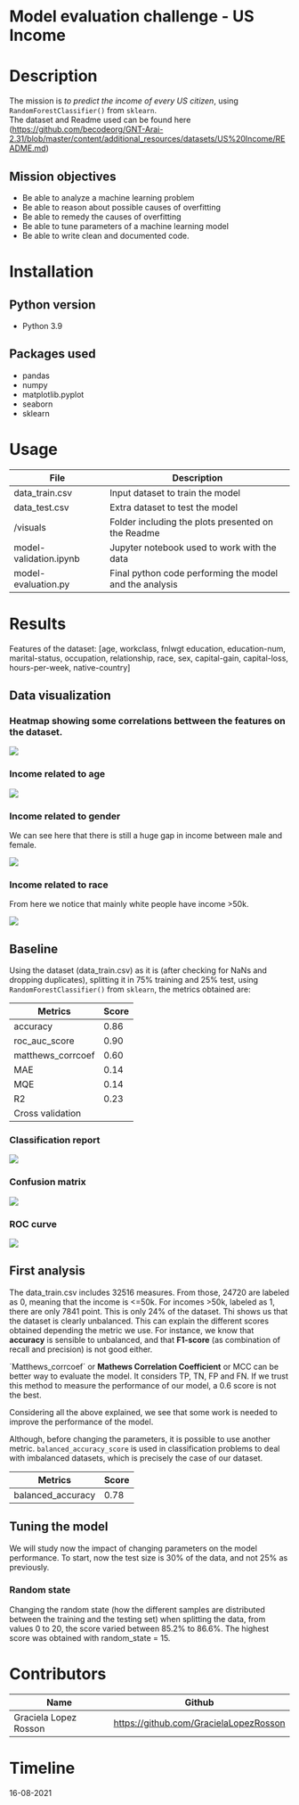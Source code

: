 # Model evaluation challenge - US Income

# Description
The mission is *to predict the income of every US citizen*, using `RandomForestClassifier()` from `sklearn`.   
The dataset and Readme used can be found here (https://github.com/becodeorg/GNT-Arai-2.31/blob/master/content/additional_resources/datasets/US%20Income/README.md)

## Mission objectives

- Be able to analyze a machine learning problem
- Be able to reason about possible causes of overfitting
- Be able to remedy the causes of overfitting
- Be able to tune parameters of a machine learning model
- Be able to write clean and documented code.

# Installation

## Python version
* Python 3.9


## Packages used
* pandas
* numpy
* matplotlib.pyplot
* seaborn
* sklearn

# Usage
| File                | Description                                                    |
|---------------------|----------------------------------------------------------------|
| data_train.csv          | Input dataset to train the model|
| data_test.csv            | Extra dataset to test the model |
| /visuals            | Folder including the plots presented on the Readme |
| model-validation.ipynb       | Jupyter notebook used to work with the data |
| model-evaluation.py            | Final python code performing the model and the analysis |


# Results

Features of the dataset: 
[age, workclass, fnlwgt education, education-num, marital-status, occupation, relationship, race, sex, capital-gain, capital-loss, hours-per-week, native-country]	


## Data visualization
### Heatmap showing some correlations bettween the features on the dataset.

![](visuals/heatmap.png)


### Income related to age

![](visuals/income_age.png)


### Income related to gender
We can see here that there is still a huge gap in income between male and female.

![](visuals/income_sex.png)




### Income related to race
From here we notice that mainly white people have income >50k.

![](visuals/income_race.png)



## Baseline

Using the dataset (data_train.csv) as it is (after checking for NaNs and dropping duplicates), splitting it in 75% training and 25% test, using `RandomForestClassifier()` from `sklearn`, the metrics obtained are:


| Metrics                 | Score          |
|-----------------------|------------------|
|accuracy	| 0.86            |
|roc_auc_score	| 0.90            |
|matthews_corrcoef | 0.60            |
|MAE		| 0.14            |
|MQE		| 0.14            |
|R2		| 0.23            |
|Cross validation|            |


### Classification report
![](visuals/class_report.png)

### Confusion matrix
![](visuals/confusion_matrix.png)

### ROC curve
![](visuals/roc.png)

## First analysis

The data_train.csv includes 32516 measures. From those, 24720 are labeled as 0, meaning that the income is <=50k. For incomes >50k, labeled as 1, there are only 7841 point.
This is only 24% of the dataset. Thi shows us that the dataset is clearly unbalanced. This can explain the different scores obtained depending the metric we use.
For instance, we know that **accuracy** is sensible to unbalanced, and that **F1-score** (as combination of recall and precision) is not good either.

´Matthews_corrcoef´ or **Mathews Correlation Coefficient** or MCC can be better way to evaluate the model. It considers TP, TN, FP and FN.
If we trust this method to measure the performance of our model, a 0.6 score is not the best.

Considering all the above explained, we see that some work is needed to improve the performance of the model.

Although, before changing the parameters, it is possible to use another metric. `balanced_accuracy_score` is used in classification problems to deal with imbalanced datasets, which is precisely the case of our dataset.

| Metrics                 | Score          |
|-----------------------|------------------|
|balanced_accuracy	| 0.78            |

## Tuning the model

We will study now the impact of changing parameters on the model performance. 
To start, now the test size is 30% of the data, and not 25% as previously.

### Random state 
Changing the random state (how the different samples are distributed between the training and the testing set) when splitting the data, from values 0 to 20, the score varied between 85.2% to 86.6%. The highest score was obtained with random_state = 15.



# Contributors
| Name                  | Github                                 |
|-----------------------|----------------------------------------|
| Graciela Lopez Rosson | https://github.com/GracielaLopezRosson |
         




# Timeline
16-08-2021
